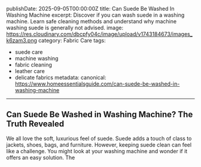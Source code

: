 publishDate: 2025-09-05T00:00:00Z
title: Can Suede Be Washed In Washing Machine
excerpt: Discover if you can wash suede in a washing machine. Learn safe cleaning methods and understand why machine washing suede is generally not advised.
image: https://res.cloudinary.com/dbcpfy04c/image/upload/v1743184673/images_k6zam3.png
category: Fabric Care
tags:
  - suede care
  - machine washing
  - fabric cleaning
  - leather care
  - delicate fabrics
metadata:
  canonical: https://www.homeessentialsguide.com/can-suede-be-washed-in-washing-machine
---

## Can Suede Be Washed in Washing Machine? The Truth Revealed

We all love the soft, luxurious feel of suede. Suede adds a touch of class to jackets, shoes, bags, and furniture. However, keeping suede clean can feel like a challenge. You might look at your washing machine and wonder if it offers an easy solution. The
